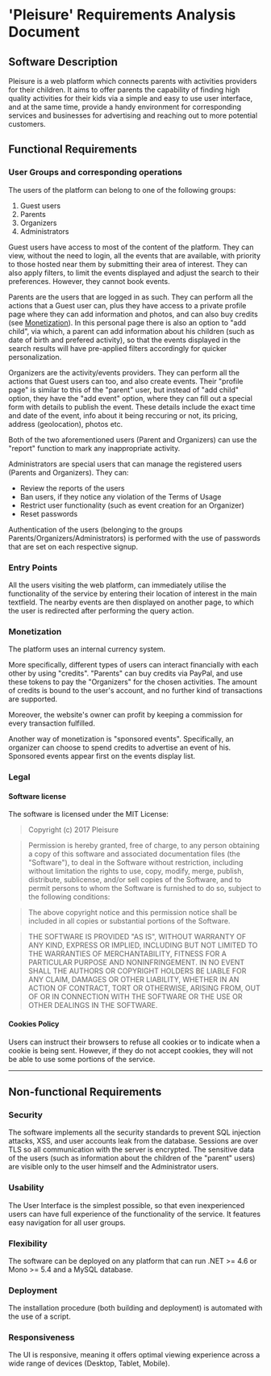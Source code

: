 # 'Pleisure' Requirements Analysis Document

## Software Description
Pleisure is a web platform which connects parents with activities providers for their children. It aims to offer parents the capability of finding high quality activities for their kids via a simple and easy to use user interface, and at the same time, provide a handy environment for corresponding services and businesses for advertising and reaching out to more potential customers.

## Functional Requirements
### User Groups and corresponding operations
The users of the platform can belong to one of the following groups:

1. Guest users
2. Parents
3. Organizers
4. Administrators

Guest users have access to most of the content of the platform. They can view, without the need to login, all the events that are available, with priority to those hosted near them by submitting their area of interest. They can also apply filters, to limit the events displayed and adjust the search to their preferences. However, they cannot book events.

Parents are the users that are logged in as such. They can perform all the actions that a Guest user can, plus they have access to a private profile page where they can add information and photos, and can also buy credits (see [Monetization](#monetization)). In this personal page there is also an option to "add child", via which, a parent can add information about his children (such as date of birth and prefered activity), so that the events displayed in the search results will have pre-applied filters accordingly for quicker personalization.

Organizers are the activity/events providers. They can perform all the actions that Guest users can too, and also create events. Their "profile page" is similar to this of the "parent" user, but instead of "add child" option, they have the "add event" option, where they can fill out a special form with details to publish the event. These details include the exact time and date of the event, info about it being reccuring or not, its pricing, address (geolocation), photos etc.

Both of the two aforementioned users (Parent and Organizers) can use the "report" function to mark any inappropriate activity.

Administrators are special users that can manage the registered users (Parents and Organizers). They can:
- Review the reports of the users
- Ban users, if they notice any violation of the Terms of Usage
- Restrict user functionality (such as event creation for an Organizer)
- Reset passwords

Authentication of the users (belonging to the groups Parents/Organizers/Administrators) is performed with the use of  passwords that are set on each respective signup.
### Entry Points
All the users visiting the web platform, can immediately utilise the functionality of the service by entering their location of interest in the main textfield. The nearby events are then displayed on another page, to which the user is redirected after performing the query action.
### Monetization
The platform uses an internal currency system. 

More specifically, different types of users can interact financially with each other by using "credits". "Parents" can buy credits via PayPal, and use these tokens to pay the "Organizers" for the chosen activities. The amount of credits is bound to the user's account, and no further kind of transactions are supported.

Moreover, the website's owner can profit by keeping a commission for every transaction fulfilled.

Another way of monetization is "sponsored events". Specifically, an organizer can choose to spend credits to advertise an event of his. Sponsored events appear first on the events display list.
### Legal
#### Software license
The software is licensed under the MIT License:

> Copyright (c) 2017 Pleisure

> Permission is hereby granted, free of charge, to any person obtaining a copy
> of this software and associated documentation files (the "Software"), to deal
> in the Software without restriction, including without limitation the rights
> to use, copy, modify, merge, publish, distribute, sublicense, and/or sell
> copies of the Software, and to permit persons to whom the Software is
> furnished to do so, subject to the following conditions:

> The above copyright notice and this permission notice shall be included in all
> copies or substantial portions of the Software.

> THE SOFTWARE IS PROVIDED "AS IS", WITHOUT WARRANTY OF ANY KIND, EXPRESS OR
> IMPLIED, INCLUDING BUT NOT LIMITED TO THE WARRANTIES OF MERCHANTABILITY,
> FITNESS FOR A PARTICULAR PURPOSE AND NONINFRINGEMENT. IN NO EVENT SHALL THE
> AUTHORS OR COPYRIGHT HOLDERS BE LIABLE FOR ANY CLAIM, DAMAGES OR OTHER
> LIABILITY, WHETHER IN AN ACTION OF CONTRACT, TORT OR OTHERWISE, ARISING FROM,
> OUT OF OR IN CONNECTION WITH THE SOFTWARE OR THE USE OR OTHER DEALINGS IN THE
> SOFTWARE.

#### Cookies Policy
Users can instruct their browsers to refuse all cookies or to indicate when a cookie is being sent. However, if they do not accept cookies, they will not be able to use some portions of the service.
***
## Non-functional Requirements
### Security
The software implements all the security standards to prevent SQL injection attacks, XSS, and user accounts leak from the database.
Sessions are over TLS so all communication with the server is encrypted.
The sensitive data of the users (such as information about the children of the "parent" users) are visible only to the user himself and the Administrator users.
### Usability
The User Interface is the simplest possible, so that even inexperienced users can have full experience of the functionality of the service. It features easy navigation for all user groups.

### Flexibility
The software can be deployed on any platform that can run .NET >= 4.6 or Mono >= 5.4 and a MySQL database.

### Deployment
The installation procedure (both building and deployment) is automated with the use of a script.

### Responsiveness
The UI is responsive, meaning it offers optimal viewing experience across a wide range of devices (Desktop, Tablet, Mobile).